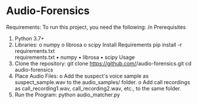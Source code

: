 # Audio-Forensics
Requirements: To run this project, you need the following:
/n
Prerequisites

1.	Python 3.7+
2.	Libraries:
o	numpy
o	librosa
o	scipy
Install Requirements
pip install -r requirements.txt\
requirements.txt
•	numpy
•	librosa
•	scipy
Usage
1.	Clone the repository:
git clone https://github.com/<your-username>/audio-forensics.git
cd audio-forensics
2.	Place Audio Files:
o	Add the suspect's voice sample as suspect_sample.wav to the audio_samples/ folder.
o	Add call recordings as call_recording1.wav, call_recording2.wav, etc., to the same folder.
3.	Run the Program:
python audio_matcher.py

